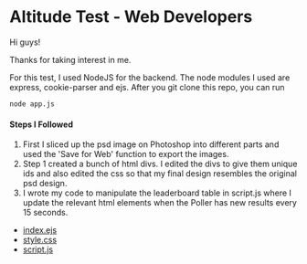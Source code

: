 # Altitude Test - Web Developers

Hi guys!

Thanks for taking interest in me.

For this test, I used NodeJS for the backend. The node modules I used are express, cookie-parser and ejs. After you git clone this repo, you can run

```
node app.js
```

#### Steps I Followed

1. First I sliced up the psd image on Photoshop into different parts and used the 'Save for Web' function to export the images.
2. Step 1 created a bunch of html divs. I edited the divs to give them unique ids and also edited the css so that my final design resembles the original psd design.
3. I wrote my code to manipulate the leaderboard table in script.js where I update the relevant html elements when the Poller has new results every 15 seconds.

* [index.ejs](views/pages/index.ejs)
* [style.css](public/css/style.css)
* [script.js](public/js/script.js)